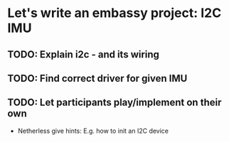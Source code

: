 # Let's write an embassy project: I2C IMU

## TODO: Explain i2c - and its wiring

## TODO: Find correct driver for given IMU

## TODO: Let participants play/implement on their own

- Netherless give hints: E.g. how to init an I2C device
